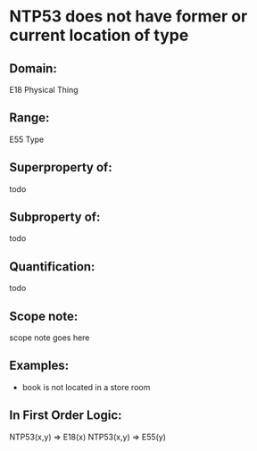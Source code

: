 # NTP53 does not have former or current location of type

## Domain: 

E18 Physical Thing

## Range: 

E55 Type

## Superproperty of: 

todo

## Subproperty of: 

todo

## Quantification: 

todo

## Scope note: 

scope note goes here

## Examples: 

* book is not located in a store room

## In First Order Logic: 

NTP53(x,y) ⇒ E18(x)
NTP53(x,y) ⇒ E55(y)

